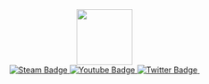 <div id="header" align="center">
  <img src="https://media.giphy.com/media/TIiyJfz7iHIv64031w/giphy.gif" width="100"/>
  
  <div id="badges">
    <a href="https://steamcommunity.com/id/AnDuD/">
    <img src="https://img.shields.io/badge/steam-%23000000.svg?style=for-the-badge&logo=steam&logoColor=white" alt="Steam Badge"/>
  </a>
  
  <a href="https://www.youtube.com/@andud1">
    <img src="https://img.shields.io/badge/YouTube-red?style=for-the-badge&logo=youtube&logoColor=white" alt="Youtube Badge"/>
  </a>
  <a href="https://twitter.com/anton_yngdyn">
    <img src="https://img.shields.io/badge/Twitter-blue?style=for-the-badge&logo=twitter&logoColor=white" alt="Twitter Badge"/>
  </a>
    
  <img src="https://komarev.com/ghpvc/?username=andud14&style=flat-square&color=blue" alt=""/>
</div>
  
  
  
</div>

